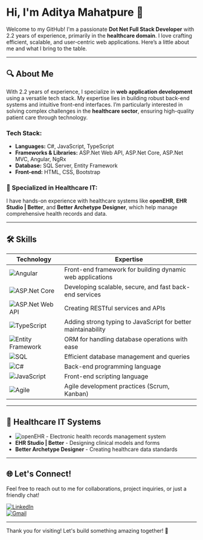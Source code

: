 # Hi, I'm Aditya Mahatpure 👋

Welcome to my GitHub! I'm a passionate **Dot Net Full Stack Developer** with 2.2 years of experience, primarily in the **healthcare domain**. I love crafting efficient, scalable, and user-centric web applications. Here’s a little about me and what I bring to the table.

---

## 🔍 About Me

With 2.2 years of experience, I specialize in **web application development** using a versatile tech stack. My expertise lies in building robust back-end systems and intuitive front-end interfaces. I’m particularly interested in solving complex challenges in the **healthcare sector**, ensuring high-quality patient care through technology.

### Tech Stack:

- **Languages:** C#, JavaScript, TypeScript
- **Frameworks & Libraries:** ASP.Net Web API, ASP.Net Core, ASP.Net MVC, Angular, NgRx
- **Database:** SQL Server, Entity Framework
- **Front-end:** HTML, CSS, Bootstrap

### 🚀 Specialized in Healthcare IT:
I have hands-on experience with healthcare systems like **openEHR**, **EHR Studio | Better**, and **Better Archetype Designer**, which help manage comprehensive health records and data.

---

## 🛠️ Skills

| **Technology**               | **Expertise**                                        |
| ---------------------------- | --------------------------------------------------- |
| ![Angular](https://img.shields.io/badge/Angular-DD0031?style=flat&logo=angular&logoColor=white)           | Front-end framework for building dynamic web applications |
| ![ASP.Net Core](https://img.shields.io/badge/ASP.Net_Core-512BD4?style=flat&logo=dotnet&logoColor=white)   | Developing scalable, secure, and fast back-end services    |
| ![ASP.Net Web API](https://img.shields.io/badge/ASP.Net_Web_API-512BD4?style=flat&logo=dotnet&logoColor=white) | Creating RESTful services and APIs                         |
| ![TypeScript](https://img.shields.io/badge/TypeScript-007ACC?style=flat&logo=typescript&logoColor=white) | Adding strong typing to JavaScript for better maintainability |
| ![Entity Framework](https://img.shields.io/badge/Entity_Framework-512BD4?style=flat&logo=dotnet&logoColor=white) | ORM for handling database operations with ease             |
| ![SQL](https://img.shields.io/badge/SQL-CC2927?style=flat&logo=microsoft-sql-server&logoColor=white)       | Efficient database management and queries                  |
| ![C#](https://img.shields.io/badge/C%23-239120?style=flat&logo=c-sharp&logoColor=white)                   | Back-end programming language                              |
| ![JavaScript](https://img.shields.io/badge/JavaScript-F7DF1E?style=flat&logo=javascript&logoColor=black)  | Front-end scripting language                               |
| ![Agile](https://img.shields.io/badge/Agile_Methodologies-0078D4?style=flat&logo=scrumalliance&logoColor=white) | Agile development practices (Scrum, Kanban)                |

---

## 💼 Healthcare IT Systems

- ![openEHR](https://img.shields.io/badge/openEHR-FF6C37?style=flat&logo=java&logoColor=white) - Electronic health records management system
- **EHR Studio | Better** - Designing clinical models and forms
- **Better Archetype Designer** - Creating healthcare data standards

---

## 🌐 Let's Connect!

Feel free to reach out to me for collaborations, project inquiries, or just a friendly chat!

[![LinkedIn](https://img.shields.io/badge/LinkedIn-0A66C2?style=flat&logo=linkedin&logoColor=white)](your-linkedin-url)  
[![Gmail](https://img.shields.io/badge/Gmail-D14836?style=flat&logo=gmail&logoColor=white)](mailto:adityamahatpure05@gmail.com)

---

Thank you for visiting! Let's build something amazing together! 🚀
